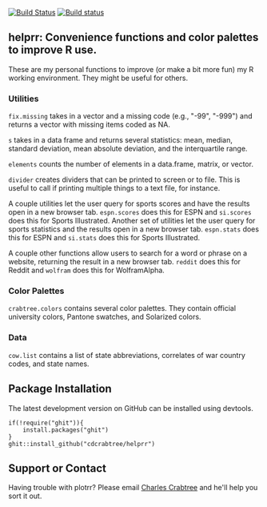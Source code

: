 [![Build Status](https://travis-ci.org/cdcrabtree/helprr.svg?branch=master)](https://travis-ci.org/cdcrabtree/plotrr) [![Build status](https://ci.appveyor.com/api/projects/status/github/cdcrabtree/helprr?svg=true)](https://ci.appveyor.com/api/projects/status/github/cdcrabtree/)

## helprr: Convenience functions and color palettes to improve R use.

These are my personal functions to improve (or make a bit more fun) my R working environment. They might be useful for others.

### Utilities
`fix.missing` takes in a vector and a missing code (e.g., "-99", "-999") and returns a vector with missing items coded as NA.

`s` takes in a data frame and returns several statistics: mean, median, standard deviation, mean absolute deviation, and the interquartile range.

`elements` counts the number of elements in a data.frame, matrix, or vector.

`divider` creates dividers that can be printed to screen or to file. This is useful to call if printing multiple things to a text file, for instance.

A couple utilities let the user query for sports scores and have the results open in a new browser tab. `espn.scores` does this for ESPN and `si.scores` does this for Sports Illustrated. Another set of utilities let the user query for sports statistics and the results open in a new browser tab. `espn.stats` does this for ESPN and `si.stats` does this for Sports Illustrated.

A couple other functions allow users to search for a word or phrase on a website, returning the result in a new browser tab. `reddit` does this for Reddit and `wolfram` does this for WolframAlpha.

### Color Palettes
`crabtree.colors` contains several color palettes. They contain official university colors, Pantone swatches, and Solarized colors.

### Data
`cow.list` contains a list of state abbreviations, correlates of war country codes, and state names.

## Package Installation
The latest development version on GitHub can be installed using devtools.

```
if(!require("ghit")){
    install.packages("ghit")
}
ghit::install_github("cdcrabtree/helprr")
```

## Support or Contact
Having trouble with plotrr? Please email [Charles Crabtree](mailto:ccrabtr@umich.edu) and he'll help you sort it out.
